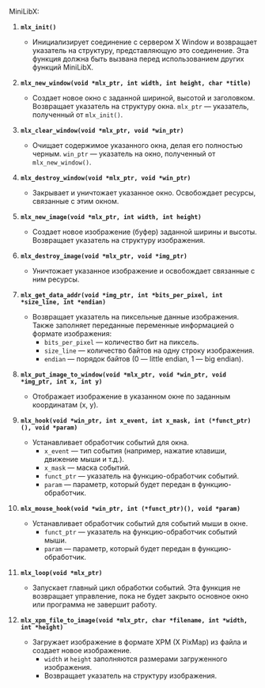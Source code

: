 MiniLibX:

1. **`mlx_init()`**
   - Инициализирует соединение с сервером X Window и возвращает указатель на структуру, представляющую это соединение. Эта функция должна быть вызвана перед использованием других функций MiniLibX.

2. **`mlx_new_window(void *mlx_ptr, int width, int height, char *title)`**
   - Создает новое окно с заданной шириной, высотой и заголовком. Возвращает указатель на структуру окна. `mlx_ptr` — указатель, полученный от `mlx_init()`.

3. **`mlx_clear_window(void *mlx_ptr, void *win_ptr)`**
   - Очищает содержимое указанного окна, делая его полностью черным. `win_ptr` — указатель на окно, полученный от `mlx_new_window()`.

4. **`mlx_destroy_window(void *mlx_ptr, void *win_ptr)`**
   - Закрывает и уничтожает указанное окно. Освобождает ресурсы, связанные с этим окном.

5. **`mlx_new_image(void *mlx_ptr, int width, int height)`**
   - Создает новое изображение (буфер) заданной ширины и высоты. Возвращает указатель на структуру изображения.

6. **`mlx_destroy_image(void *mlx_ptr, void *img_ptr)`**
   - Уничтожает указанное изображение и освобождает связанные с ним ресурсы.

7. **`mlx_get_data_addr(void *img_ptr, int *bits_per_pixel, int *size_line, int *endian)`**
   - Возвращает указатель на пиксельные данные изображения. Также заполняет переданные переменные информацией о формате изображения:
     - `bits_per_pixel` — количество бит на пиксель.
     - `size_line` — количество байтов на одну строку изображения.
     - `endian` — порядок байтов (0 — little endian, 1 — big endian).

8. **`mlx_put_image_to_window(void *mlx_ptr, void *win_ptr, void *img_ptr, int x, int y)`**
   - Отображает изображение в указанном окне по заданным координатам (x, y).

9. **`mlx_hook(void *win_ptr, int x_event, int x_mask, int (*funct_ptr)(), void *param)`**
   - Устанавливает обработчик событий для окна. 
     - `x_event` — тип события (например, нажатие клавиши, движение мыши и т.д.).
     - `x_mask` — маска событий.
     - `funct_ptr` — указатель на функцию-обработчик событий.
     - `param` — параметр, который будет передан в функцию-обработчик.

10. **`mlx_mouse_hook(void *win_ptr, int (*funct_ptr)(), void *param)`**
    - Устанавливает обработчик событий для событий мыши в окне. 
      - `funct_ptr` — указатель на функцию-обработчик событий мыши.
      - `param` — параметр, который будет передан в функцию-обработчик.

11. **`mlx_loop(void *mlx_ptr)`**
    - Запускает главный цикл обработки событий. Эта функция не возвращает управление, пока не будет закрыто основное окно или программа не завершит работу.

12. **`mlx_xpm_file_to_image(void *mlx_ptr, char *filename, int *width, int *height)`**
    - Загружает изображение в формате XPM (X PixMap) из файла и создает новое изображение. 
      - `width` и `height` заполняются размерами загруженного изображения.
      - Возвращает указатель на структуру изображения.


